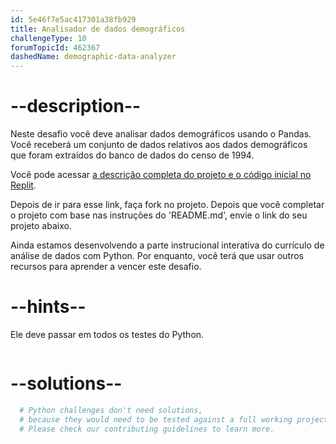 ```yaml
---
id: 5e46f7e5ac417301a38fb929
title: Analisador de dados demográficos
challengeType: 10
forumTopicId: 462367
dashedName: demographic-data-analyzer
---
```


# --description--

Neste desafio você deve analisar dados demográficos usando o Pandas. Você receberá um conjunto de dados relativos aos dados demográficos que foram extraídos do banco de dados do censo de 1994.

Você pode acessar [a descrição completa do projeto e o código inicial no Replit](https://replit.com/github/freeCodeCamp/boilerplate-demographic-data-analyzer).

Depois de ir para esse link, faça fork no projeto. Depois que você completar o projeto com base nas instruções do 'README.md', envie o link do seu projeto abaixo.

Ainda estamos desenvolvendo a parte instrucional interativa do currículo de análise de dados com Python. Por enquanto, você terá que usar outros recursos para aprender a vencer este desafio.

# --hints--

Ele deve passar em todos os testes do Python.

```js

```

# --solutions--

```py
  # Python challenges don't need solutions,
  # because they would need to be tested against a full working project.
  # Please check our contributing guidelines to learn more.
```
